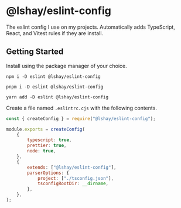 # @lshay/eslint-config

The eslint config I use on my projects. Automatically adds TypeScript, React, and Vitest rules if they are install.

## Getting Started

Install using the package manager of your choice.

```
npm i -D eslint @lshay/eslint-config
```

```
pnpm i -D eslint @lshay/eslint-config
```

```
yarn add -D eslint @lshay/eslint-config
```

Create a file named `.eslintrc.cjs` with the following contents.

```js
const { createConfig } = require("@lshay/eslint-config");

module.exports = createConfig(
	{
		typescript: true,
		prettier: true,
		node: true,
	},
	{
		extends: ["@lshay/eslint-config"],
		parserOptions: {
			project: ["./tsconfig.json"],
			tsconfigRootDir: __dirname,
		},
	},
);
```
